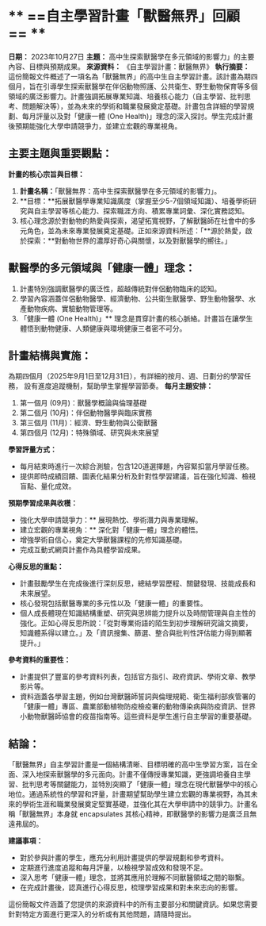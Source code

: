 # ** ==自主學習計畫「獸醫無界」回顧== **
**日期：** 2023年10月27日
**主題：** 高中生探索獸醫學在多元領域的影響力」的主要內容、目標與預期成果。
**來源資料：** 《自主學習計畫：獸醫無界》
**執行摘要：**
這份簡報文件概述了一項名為「獸醫無界」的高中生自主學習計畫。該計畫為期四個月，旨在引導學生探索獸醫學在伴侶動物照護、公共衛生、野生動物保育等多個領域的廣泛影響力。計畫強調拓展專業知識、培養核心能力（自主學習、批判思考、問題解決等），並為未來的學術和職業發展奠定基礎。計畫包含詳細的學習規劃、每月評量以及對「健康一體 (One Health)」理念的深入探討。學生完成計畫後預期能強化大學申請競爭力，並建立宏觀的專業視角。
## **主要主題與重要觀點：**

**計畫的核心宗旨與目標：**
 1. **計畫名稱：**「獸醫無界：高中生探索獸醫學在多元領域的影響力」。
 2. **目標：**拓展獸醫學專業知識廣度（掌握至少5-7個領域知識）、培養學術研究與自主學習等核心能力、探索職涯方向、積累專業詞彙、深化實務認知。
 3. 核心理念源於對動物的熱愛與探索，渴望拓寬視野，了解獸醫師在社會中的多元角色，並為未來專業發展奠定基礎。正如來源資料所述：「**源於熱愛，啟於探索：**對動物世界的濃厚好奇心與關懷，以及對獸醫學的嚮往。」
## 獸醫學的多元領域與「健康一體」理念：
 1. 計畫特別強調獸醫學的廣泛性，超越傳統對伴侶動物臨床的認知。
 2. 學習內容涵蓋伴侶動物醫學、經濟動物、公共衛生獸醫學、野生動物醫學、水產動物疾病、實驗動物管理等。
 3. 「健康一體 (One Health)」** 理念是貫穿計畫的核心脈絡。計畫旨在讓學生體悟到動物健康、人類健康與環境健康三者密不可分。
## 計畫結構與實施：
為期四個月（2025年9月1日至12月31日），有詳細的按月、週、日劃分的學習任務， 設有進度追蹤機制，幫助學生掌握學習節奏。
**每月主題安排：**
1. 第一個月 (09月)：獸醫學概論與倫理基礎
2. 第二個月 (10月)：伴侶動物醫學與臨床實務
3. 第三個月 (11月)：經濟、野生動物與公衛獸醫
4. 第四個月 (12月)：特殊領域、研究與未來展望

**學習評量方式：**
 - 每月結束時進行一次綜合測驗，包含120道選擇題，內容緊扣當月學習任務。
 - 提供即時成績回饋、圖表化結果分析及針對性學習建議，旨在強化知識、檢視盲點、量化成效。

**預期學習成果與收穫：**
 - 強化大學申請競爭力：** 展現熱忱、學術潛力與專業理解。
 - 建立宏觀的專業視角：** 深化對「健康一體」理念的體悟。
 - 增強學術自信心，奠定大學獸醫課程的先修知識基礎。
 - 完成互動式網頁計畫作為具體學習成果。

 **心得反思的重點：**
 - 計畫鼓勵學生在完成後進行深刻反思，總結學習歷程、關鍵發現、技能成長和未來展望。
 - 核心發現包括獸醫專業的多元性以及「健康一體」的重要性。
 - 個人成長體現在知識結構重塑、研究與思辨能力提升以及時間管理與自主性的強化。正如心得反思所說：「從對專業術語的陌生到初步理解研究論文摘要，知識體系得以建立。」及「資訊搜集、篩選、整合與批判性評估能力得到顯著提升。」

**參考資料的重要性：**
 -   計畫提供了豐富的參考資料列表，包括官方指引、政府資訊、學術文章、教學影片等。
 -   資料涵蓋各學習主題，例如台灣獸醫師誓詞與倫理規範、衛生福利部疾管署的「健康一體」專區、農業部動植物防疫檢疫署的動物傳染病與防疫資訊、世界小動物獸醫師協會的疫苗指南等。這些資料是學生進行自主學習的重要基礎。

## **結論：**
「獸醫無界」自主學習計畫是一個結構清晰、目標明確的高中生學習方案，旨在全面、深入地探索獸醫學的多元面向。計畫不僅傳授專業知識，更強調培養自主學習、批判思考等關鍵能力，並特別突顯了「健康一體」理念在現代獸醫學中的核心地位。通過系統性的學習和評量，計畫期望幫助學生建立宏觀的專業視野，為其未來的學術生涯和職業發展奠定堅實基礎，並強化其在大學申請中的競爭力。計畫名稱「獸醫無界」本身就 encapsulates 其核心精神，即獸醫學的影響力是廣泛且無遠弗屆的。

**建議事項：**
-   對於參與計畫的學生，應充分利用計畫提供的學習規劃和參考資料。
-   定期進行進度追蹤和每月評量，以檢視學習成效和發現不足。
-   深入思考「健康一體」理念，並將其應用於理解不同獸醫領域之間的聯繫。
-   在完成計畫後，認真進行心得反思，梳理學習成果和對未來志向的影響。

這份簡報文件涵蓋了您提供的來源資料中的所有主要部分和關鍵資訊。如果您需要針對特定方面進行更深入的分析或有其他問題，請隨時提出。
